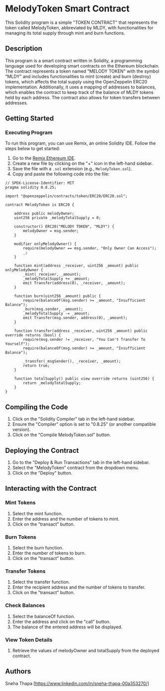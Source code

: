 # MelodyToken Smart Contract

This Solidity program is a simple "TOKEN CONTRACT" that represents the token called MelodyToken, abbreviated by MLDY, with functionalities for managing its total supply through mint and burn functions.

## Description

This program is a smart contract written in Solidity, a programming language used for developing smart contracts on the Ethereum blockchain. The contract represents a token named "MELODY TOKEN" with the symbol "MLDY" and includes functionalities to mint (create) and burn (destroy) tokens, which affects the total supply using the OpenZeppelin ERC20 implementation. Additionally, it uses a mapping of addresses to balances, which enables the contract to keep track of the balance of MLDY tokens held by each address. The contract also allows for token transfers between addresses.

## Getting Started

### Executing Program

To run this program, you can use Remix, an online Solidity IDE. Follow the steps below to get started:

1. Go to the [Remix Ethereum IDE](https://remix.ethereum.org/).
2. Create a new file by clicking on the "+" icon in the left-hand sidebar.
3. Save the file with a `.sol` extension (e.g., `MelodyToken.sol`).
4. Copy and paste the following code into the file:

```solidity
// SPDX-License-Identifier: MIT
pragma solidity 0.8.25;

import "@openzeppelin/contracts/token/ERC20/ERC20.sol";

contract MelodyToken is ERC20 {

    address public melodyOwner;
    uint256 private _melodyTotalSupply = 0;

    constructor() ERC20("MELODY TOKEN", "MLDY") {
        melodyOwner = msg.sender;
    }

    modifier onlyMelodyOwner() {
        require(melodyOwner == msg.sender, "Only Owner Can Access");
        _;
    }

    function mint(address _receiver, uint256 _amount) public onlyMelodyOwner {
        _mint(_receiver, _amount);
        _melodyTotalSupply += _amount;
        emit Transfer(address(0), _receiver, _amount);
    }

    function burn(uint256 _amount) public {
        require(balanceOf(msg.sender) >= _amount, "Insufficient Balance");
        _burn(msg.sender, _amount);
        _melodyTotalSupply -= _amount;
        emit Transfer(msg.sender, address(0), _amount);
    }

    function transfer(address _receiver, uint256 _amount) public override returns (bool) {
        require(msg.sender != _receiver, "You Can't Transfer To Yourself");
        require(balanceOf(msg.sender) >= _amount, "Insufficient Balance");

        _transfer(_msgSender(), _receiver, _amount);
        return true;
    }

    function totalSupply() public view override returns (uint256) {
        return _melodyTotalSupply;
    }
}
```

## Compiling the Code
1. Click on the "Solidity Compiler" tab in the left-hand sidebar.
2. Ensure the "Compiler" option is set to "0.8.25" (or another compatible version).
3. Click on the "Compile MelodyToken.sol" button.

## Deploying the Contract
1. Go to the "Deploy & Run Transactions" tab in the left-hand sidebar.
2. Select the "MelodyToken" contract from the dropdown menu.
3. Click on the "Deploy" button.

## Interacting with the Contract
### Mint Tokens
1. Select the mint function.
2. Enter the address and the number of tokens to mint.
3. Click on the "transact" button.

### Burn Tokens
1. Select the burn function.
2. Enter the number of tokens to burn.
3. Click on the "transact" button.

### Transfer Tokens
1. Select the transfer function.
2. Enter the recipient address and the number of tokens to transfer.
3. Click on the "transact" button.

### Check Balances
1. Select the balanceOf function.
2. Enter the address and click on the "call" button.
3. The balance of the entered address will be displayed.

### View Token Details
1. Retrieve the values of melodyOwner and totalSupply from the deployed contract.

## Authors
Sneha Thapa [https://www.linkedin.com/in/sneha-thapa-00a353270/]

